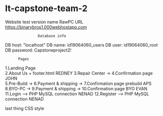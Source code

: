 # It-capstone-team-2
Website test version name RawPC
URL https://binarybros1.000webhostapp.com
                   
                   Database info    
DB host: "localhost"
DB name: id19064060_users
DB user: id19064060_root
DB password: Capstoneproject2!

          Pages
          
1.Landing Page                                                                            
2.About Us + footer.html                                                   REDNEY
3.Repair Center -> 4.Confirmation page                                     JOHN                                                    
5.Pre-Build -> 6.Payment & shipping -> 7.Confirmation page prebuild        APS
8.BYO-PC -> 9.Payment & shipping -> 10.Confirmation page BYO               EVAN
11.Login --> PHP MySQL connection                                          NENAD
12.Register --> PHP MySQL connection                                       NENAD

last thing CSS style 


